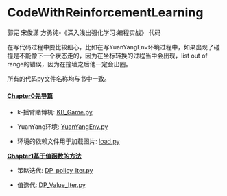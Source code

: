 # CodeWithReinforcementLearning
郭宪 宋俊潇 方勇纯-《深入浅出强化学习:编程实战》  代码

在写代码过程中要比较细心，比如在写YuanYangEnv环境过程中，如果出现了碰撞是不能像下一个状态走的，因为在坐标转换的过程当中会出现，list out of range的错误，因为在撞墙之后他一定会出圈。

所有的代码py文件名称均与书中一致。

#### [Chapter0先导篇](https://github.com/va1ids/ReinforcementLearningCode/tree/main/Chapter0%E5%85%88%E5%AF%BC%E7%AF%87)

- k-摇臂赌博机:  [KB_Game.py](https://github.com/va1ids/ReinforcementLearningCode/blob/main/Chapter0%E5%85%88%E5%AF%BC%E7%AF%87/KB_Game_RL/KB_Game.py)

- YuanYang环境:  [YuanYangEnv.py](https://github.com/va1ids/ReinforcementLearningCode/blob/main/Chapter0%E5%85%88%E5%AF%BC%E7%AF%87/MarkovEnv/YuanYangEnv.py)

- 环境的依赖文件用于加载图片:  [load.py](https://github.com/va1ids/ReinforcementLearningCode/blob/main/Chapter0%E5%85%88%E5%AF%BC%E7%AF%87/MarkovEnv/load.py)

[**Chapter1基于值函数的方法**](https://github.com/Vaild/CodeWithReinforcementLearning/tree/main/Chapter1%E5%9F%BA%E4%BA%8E%E5%80%BC%E5%87%BD%E6%95%B0%E7%9A%84%E6%96%B9%E6%B3%95)

- 策略迭代:  [DP_policy_Iter.py](https://github.com/va1ids/ReinforcementLearningCode/blob/main/Chapter1%E5%9F%BA%E4%BA%8E%E5%80%BC%E5%87%BD%E6%95%B0%E7%9A%84%E6%96%B9%E6%B3%95/%E5%9F%BA%E4%BA%8E%E5%8A%A8%E6%80%81%E8%A7%84%E5%88%92%E7%9A%84%E6%96%B9%E6%B3%95/DP_Value_Iter.py)

- 值迭代:  [DP_Value_Iter.py](https://github.com/va1ids/ReinforcementLearningCode/blob/main/Chapter1%E5%9F%BA%E4%BA%8E%E5%80%BC%E5%87%BD%E6%95%B0%E7%9A%84%E6%96%B9%E6%B3%95/%E5%9F%BA%E4%BA%8E%E5%8A%A8%E6%80%81%E8%A7%84%E5%88%92%E7%9A%84%E6%96%B9%E6%B3%95/DP_policy_Iter.py)

